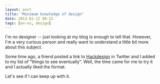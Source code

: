 ```yaml
---
layout: post
title: "Minimum knowledge of design"
date: 2013-02-12 00:22
tags: [en-us, design]
---
```


I'm no designer -- just looking at my blog is enough to tell that. However, I'm a very curious person and really want to understand a little bit more about this subject.

Some time ago, a friend posted a link to [Hackdesign](http://hackdesign.org/) in Twitter and I added to my list of "things to see eventually". Well, the time came for me to try it and I actually liked the format.

Let's see if I can keep up with it.
